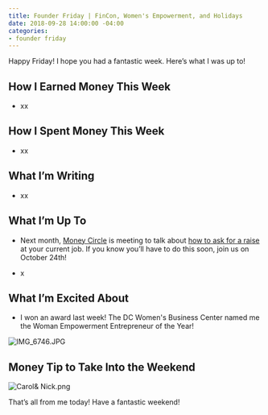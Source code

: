 ```yaml
---
title: Founder Friday | FinCon, Women's Empowerment, and Holidays
date: 2018-09-28 14:00:00 -04:00
categories:
- founder friday
---
```


Happy Friday! I hope you had a fantastic week. Here’s what I was up to!

## **How I Earned Money This Week**

* xx

## **How I Spent Money This Week**

* xx

## **What I’m Writing**

* xx

## **What I’m Up To**

* Next month, [Money Circle](https://www.maggiegermano.com/moneycircle/) is meeting to talk about [how to ask for a raise](https://www.maggiegermano.com/events/how-to-ask-for-a-raise/) at your current job. If you know you’ll have to do this soon, join us on October 24th!

* x

## **What I’m Excited About**

* I won an award last week! The DC Women's Business Center named me the Woman Empowerment Entrepreneur of the Year!

![IMG_6746.JPG](/uploads/IMG_6746.JPG)

## **Money Tip to Take Into the Weekend**

![Carol& Nick.png](/uploads/Carol&%20Nick.png)

That’s all from me today! Have a fantastic weekend!
